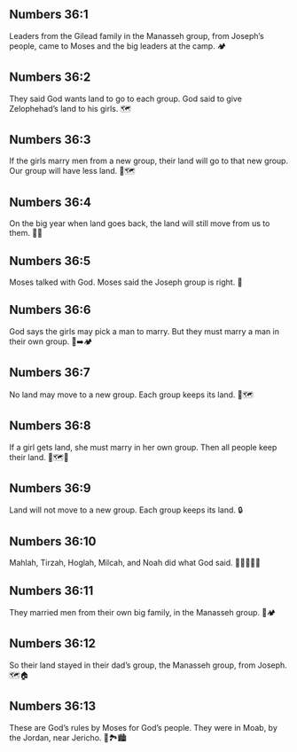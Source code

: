 ## Numbers 36:1
Leaders from the Gilead family in the Manasseh group, from Joseph’s people, came to Moses and the big leaders at the camp. 🏕️
## Numbers 36:2
They said God wants land to go to each group. God said to give Zelophehad’s land to his girls. 🗺️
## Numbers 36:3
If the girls marry men from a new group, their land will go to that new group. Our group will have less land. 💍🗺️
## Numbers 36:4
On the big year when land goes back, the land will still move from us to them. 📅🔁
## Numbers 36:5
Moses talked with God. Moses said the Joseph group is right. 🙏
## Numbers 36:6
God says the girls may pick a man to marry. But they must marry a man in their own group. 💍➡️🏕️
## Numbers 36:7
No land may move to a new group. Each group keeps its land. 🚫🗺️
## Numbers 36:8
If a girl gets land, she must marry in her own group. Then all people keep their land. 👧🗺️💍
## Numbers 36:9
Land will not move to a new group. Each group keeps its land. 🔒
## Numbers 36:10
Mahlah, Tirzah, Hoglah, Milcah, and Noah did what God said. 👧👧👧👧👧
## Numbers 36:11
They married men from their own big family, in the Manasseh group. 💍🏕️
## Numbers 36:12
So their land stayed in their dad’s group, the Manasseh group, from Joseph. 🗺️🏠
## Numbers 36:13
These are God’s rules by Moses for God’s people. They were in Moab, by the Jordan, near Jericho. 📝🏞️🏙️
